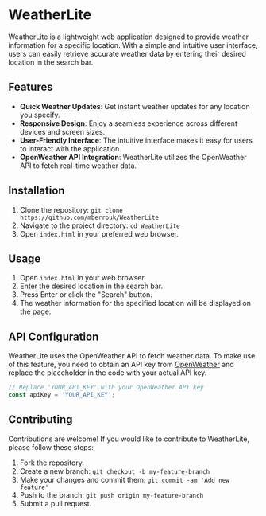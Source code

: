 # WeatherLite

WeatherLite is a lightweight web application designed to provide weather information for a specific location. With a simple and intuitive user interface, users can easily retrieve accurate weather data by entering their desired location in the search bar.

## Features

- **Quick Weather Updates**: Get instant weather updates for any location you specify.
- **Responsive Design**: Enjoy a seamless experience across different devices and screen sizes.
- **User-Friendly Interface**: The intuitive interface makes it easy for users to interact with the application.
- **OpenWeather API Integration**: WeatherLite utilizes the OpenWeather API to fetch real-time weather data.

## Installation

1. Clone the repository: `git clone https://github.com/mberrouk/WeatherLite`
2. Navigate to the project directory: `cd WeatherLite`
3. Open `index.html` in your preferred web browser.

## Usage

1. Open `index.html` in your web browser.
2. Enter the desired location in the search bar.
3. Press Enter or click the "Search" button.
4. The weather information for the specified location will be displayed on the page.

## API Configuration

WeatherLite uses the OpenWeather API to fetch weather data. To make use of this feature, you need to obtain an API key from [OpenWeather](https://openweathermap.org/) and replace the placeholder in the code with your actual API key.

```javascript
// Replace 'YOUR_API_KEY' with your OpenWeather API key
const apiKey = 'YOUR_API_KEY';
```
## Contributing

Contributions are welcome! If you would like to contribute to WeatherLite, please follow these steps:

1. Fork the repository.
2. Create a new branch: `git checkout -b my-feature-branch`
3. Make your changes and commit them: `git commit -am 'Add new feature'`
4. Push to the branch: `git push origin my-feature-branch`
5. Submit a pull request.
